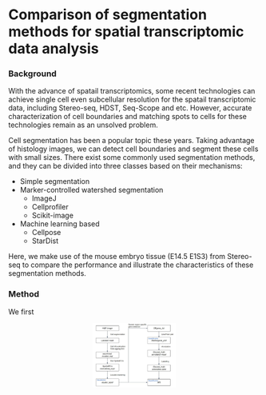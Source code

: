 # **Comparison of segmentation methods for spatial transcriptomic data analysis** #

### **Background**
With the advance of spatail transcriptomics, some recent technologies can achieve single cell even subcellular resolution for the spatail transcriptomic data, including Stereo-seq, HDST, Seq-Scope and etc. However, accurate characterization of cell boundaries and matching spots to cells for these technologies remain as an unsolved problem.

Cell segmentation has been a popular topic these years. Taking advantage of histology images, we can detect cell boundaries and segment these cells with small sizes. There exist some commonly used segmentation methods, and they can be divided into three classes based on their mechanisms: 
- Simple segmentation
- Marker-controlled watershed segmentation
  - ImageJ
  - Cellprofiler
  - Scikit-image
- Machine learning based
  - Cellpose
  - StarDist

Here, we make use of the mouse embryo tissue (E14.5 E1S3) from Stereo-seq to compare the performance and illustrate the characteristics of these segmentation methods.

### **Method**

We first 
<p align="center" width="100%">
    <img width="33%" src="https://github.com/wnbo9/st/blob/main/workflow.jpg">
</p>
